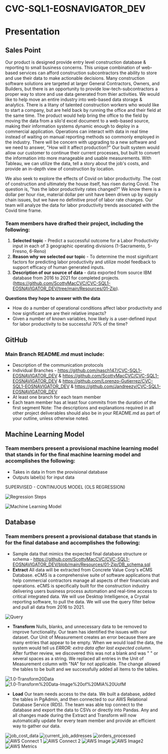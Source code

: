 # CVC-SQL1-EOSNAVIGATOR_DEV


# Presentation

## Sales Point
Our product is designed provide entry level construction database & reporting to small business concerns. This unique combination of web-based services can afford construction subcontractors the ability to store and use their data to make actionable decisions. Many construction software solutions are targeted at larger General Contractors, Owners, and Builders, but there is an opportunity to provide low-tech-subcontractors a proper way to store and use data generated from thier activities. We would like to help move an entire industry into web-based data storage & analytics. There is a litany of talented construction workers who would like to start a company, but are held back by running the office and their field at the same time. The product would help bring the office to the field by moving the data from a silo'd excel document to a web-based source, making their information systems dynamic enough to deploy in a commercial application. Operations can interact with data in real time instead of waiting on manual reporting methods so commonly employed in the industry.  There will be concern with upgrading to a new software and we need to answer, "How will it affect production?" Our built system would allow our customer to continue their current processes, but built to convert the information into more manageable and usable measurements. With Tableau, we can utilize the data, tell a story about the job's costs, and provide an in-depth view of construction by location.

We also seek to explore the effects of Covid on  labor productivity. The cost of construction and ultimately the house itself, has risen during Covid. The question is, "has the labor productivity rates changed?" We know there is a dollar per hour rise, material dollar per unit have been driven up by supply chain issues, but we have no definitive proof of labor rate changes. Our team will analyze the data for labor productivity trends associated with the Covid time frame.

### Team members have drafted their project, including the following: 
1. **Selected topic** - Predict a successful outcome for a Labor Productivity input in each of 3 geographic operating divisions (1-Sacramento, 5-Fresno, 6-Reno)
2. **Reason why we selected our topic** -  To determine the most signifcant factors for predicting labor productivity and utilize model feedback to support efficacy of human generated inputs.
3. **Description of our source of data** - data exported from source IBM database from 2016 to 2021 for completed projects. (https://github.com/ScottyMacCVC/CVC-SQL1-EOSNAVIGATOR_DEV/tree/main/Resources/01-Zip).

**Questions they hope to answer with the data**
 - How do a number of operational conditions affect labor productivity and how significant are are their relative impacts?
 - Given a number of known variables, how likely is a user-defined input for labor productivity to be successful 70% of the time?

## GitHub
### Main Branch README.md must include: 
- Description of the communication protocols 
- Individual Branches - https://github.com/nasch147/CVC-SQL1-EOSNAVIGATOR_DEV & https://github.com/ScottyMacCVC/CVC-SQL1-EOSNAVIGATOR_DEV & https://github.com/Lorenzo-Gutierrez/CVC-SQL1-EOSNAVIGATOR_DEV & https://github.com/Jandreezy/CVC-SQL1-EOSNAVIGATOR_DEV
- At least one branch for each team member
- Each team member has at least four commits from the duration of the first segment 
Note: The descriptions and explanations required in all other project deliverables should also be in your README.md as part of your outline, unless otherwise noted.

## Machine Learning Model
### Team members present a provisional machine learning model that stands in for the final machine learning model and accomplishes the following:
- Takes in data in from the provisional database 
- Outputs label(s) for input data

SUPERVISED - CONTINUOUS MODEL (OLS REGRESSION)

![Regression Steps](https://github.com/ScottyMacCVC/CVC-SQL1-EOSNAVIGATOR_DEV/blob/main/Images/regression%20text.png)

![Machine Learning Model](https://github.com/ScottyMacCVC/CVC-SQL1-EOSNAVIGATOR_DEV/blob/main/Images/6-Machine%20Learning%20Model.jpg)

## Database
### Team members present a provisional database that stands in for the final database and accomplishes the following: 
- Sample data that mimics the expected final database structure or schema - https://github.com/ScottyMacCVC/CVC-SQL1-EOSNAVIGATOR_DEV/blob/main/Resources/01-Zip/DB_schema.sql
- **Extract** All data will be extracted from Concrete Value Corp's eCMS Database. eCMS is a comprehensive suite of software applications that help commercial contractors manage all aspects of their financials and operations. eCMS is specifically built for the construction industry delivering users business process automation and real-time access to critical integrated data. We will use Desktop Intelligence, a Crystal reporting software, to pull the data. We will use the query filter below and pull all data from 2016 to 2021. 

![Query](https://github.com/ScottyMacCVC/CVC-SQL1-EOSNAVIGATOR_DEV/blob/main/Images/QueryForDataAnalysis.png)

- **Transform** Nulls, blanks, and unnecessary data to be removed to improve functionality. Our team has identified the issues with our dataset. Our Unit of Measurement creates an error because there are many entries that appear to be empty. When we would load the data, the system would tell us _ERROR: extra data after last expected column._ After further review, we discovered this was not a blank and was "   " or several spaces as a string. We replaced all entries in the Unit of Measurement column with "NA" for not applicable. The change allowed the tables to be built and we successfully added all items to the tables. 

![1.0-Transform20Data](https://github.com/ScottyMacCVC/CVC-SQL1-EOSNAVIGATOR_DEV/blob/main/Images/1.0-Transform%20Data.PNG)
![1.0-Transform%20Data-Image%20of%20MIA%20UofM](https://github.com/ScottyMacCVC/CVC-SQL1-EOSNAVIGATOR_DEV/blob/main/Images/1.0-Transform%20Data-Image%20of%20MIA%20UofM.png)

- **Load** Our team needs access to the data. We built a database, added the tables in PgAdmin, and then connected to our AWS Relational Database Service (RDS). The team was able top connect to the database and export the data to CSVs or directly into Pandas. Any and all changes made during the Extract and Transform will now automatically update for every team member and provide an efficient way to gather our data. 


![job_cost_data](https://github.com/ScottyMacCVC/CVC-SQL1-EOSNAVIGATOR_DEV/blob/main/Images/1.1-Database%20Tables-job_cost_data.PNG)
![current_job_addresses](https://github.com/ScottyMacCVC/CVC-SQL1-EOSNAVIGATOR_DEV/blob/main/Images/1.2-Database%20Tables-current_job_addresses.PNG)
![orders_processed](https://github.com/ScottyMacCVC/CVC-SQL1-EOSNAVIGATOR_DEV/blob/main/Images/1.2-Database%20Tables-orders_processed.PNG)
![AWS Connect 1](https://github.com/ScottyMacCVC/CVC-SQL1-EOSNAVIGATOR_DEV/blob/main/Images/1.3-Database%20Tables-AWS%20Connect%201.PNG)
![AWS Connect 2](https://github.com/ScottyMacCVC/CVC-SQL1-EOSNAVIGATOR_DEV/blob/main/Images/1.3-Database%20Tables-AWS%20Connect%202.PNG)
![AWS Image](https://github.com/ScottyMacCVC/CVC-SQL1-EOSNAVIGATOR_DEV/blob/main/Images/1.4-Database-AWS%20Image.PNG)
![AWS Image2](https://github.com/ScottyMacCVC/CVC-SQL1-EOSNAVIGATOR_DEV/blob/main/Images/1.4-Database-AWS%20Image2.png)
![AWS Metrics](https://github.com/ScottyMacCVC/CVC-SQL1-EOSNAVIGATOR_DEV/blob/main/Images/1.4-Database-AWS%20Metrics.png)
